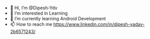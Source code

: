 - 👋 Hi, I’m @Dipesh-Ydv
- 👀 I’m interested in Learning
- 🌱 I’m currently learning Android Development
- 📫 How to reach me https://www.linkedin.com/in/dipesh-yadav-2b6571243/

<!---
Dipesh-Ydv/Dipesh-Ydv is a ✨ special ✨ repository because its `README.md` (this file) appears on your GitHub profile.
You can click the Preview link to take a look at your changes.
--->
